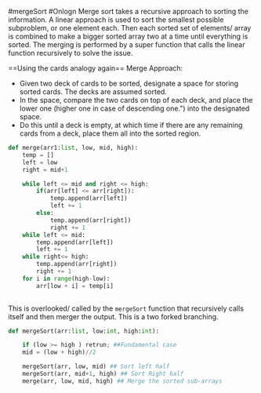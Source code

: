 #mergeSort #Onlogn
Merge sort takes a recursive approach to sorting the information. A linear approach is used to sort the smallest possible subproblem, or one element each. Then each sorted set of elements/ array is combined to make a bigger sorted array two at a time until everything is sorted.
The merging is performed by a super function that calls the linear function recursively to solve the issue.

 ==Using the cards analogy again==
Merge Approach:
- Given two deck of cards to be sorted, designate a space for storing sorted cards. The decks are assumed sorted.
- In the space, compare the two cards on top of each deck, and place the lower one (higher one in case of descending one.") into the designated space.
- Do this until a deck is empty, at which time if there are any remaining cards from a deck, place them all into the sorted region.

```python
def merge(arr1:list, low, mid, high):
	temp = []
	left = low
	right = mid+1

	while left <= mid and right <= high:
		if(arr[left] <= arr[right]):
			temp.append(arr[left])
			left += 1
		else:
			temp.append(arr[right])
			right += 1
	while left <= mid:
		temp.append(arr[left])
		left += 1
	while right<= high:
		temp.append(arr[right])
		right += 1
	for i in range(high-low):
		arr[low + i] = temp[i]
	
```
This is overlooked/ called by the `mergeSort` function that recursively calls itself and then merger the output. This is a two forked branching.

```python
def mergeSort(arr:list, low:int, high:int):

	if (low >= high ) retrun; ##Fundamental case
	mid = (low + high)//2

	mergeSort(arr, low, mid) ## Sort left half
	mergeSort(arr, mid+1, high) ## Sort Right half
	merge(arr, low, mid, high) ## Merge the sorted sub-arrays
```



